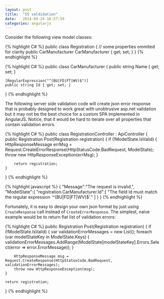 ```yaml
---
layout: post
title:  "SS valdidation"
date:   2014-09-24 16:57:59
categories: angularjs
---
```


Consider the following view model classes:

{% highlight C# %}
public class Registration
{
    // some properties ommited for clarity
    public CarManufacturer CarManufacturer { get; set; }
}
{% endhighlight %}

{% highlight C# %}
public class CarManufacturer
{
    public string Name { get; set; }

    [RegularExpression("^(BU|FD|FT|WV)$")]
    public string Id { get; set; }
}
{% endhighlight %}

The following server side validation code will create json error response that is probably designed to work great with unobtrusive asp.net validation but it may not be the best choice for a custom SPA implemented in AngularJS. Notice, that it would be hard to iterate over all properties that contain validation errors.

{% highlight C# %}
public class RegistrationController : ApiController
{
    public Registration Post(Registration registration)
    {
        if (!ModelState.IsValid)
        {
            HttpResponseMessage errMsg = Request.CreateErrorResponse(HttpStatusCode.BadRequest, ModelState);
            throw new HttpResponseException(errMsg);
        }

        return registration;
    }
}
{% endhighlight %}

{% highlight javascript %}
{
    "Message":"The request is invalid.",
    "ModelState":{
        "registration.CarManufacturer.Id":[
            "The field Id must match the regular expression '^(BU|FD|FT|WV)$'."
        ]
    }
}
{% endhighlight %}

Fortunately, it is easy to design your own json format by just using `CreateResponse` call instead of `CreateErrorResponse`. The simplest, naive example would be to return flat list of validation errors:

{% highlight C# %}
public Registration Post(Registration registration)
{
    if (!ModelState.IsValid)
    {
        var validationErrorMessages = new List<string>();
        foreach (var modelStateKey in ModelState.Keys)
        {
            validationErrorMessages.AddRange(ModelState[modelStateKey].Errors.Select(error => error.ErrorMessage));
        }

        HttpResponseMessage msg = Request.CreateResponse(HttpStatusCode.BadRequest, validationErrorMessages);
        throw new HttpResponseException(msg);
    }

    return registration;
}
{% endhighlight %}
